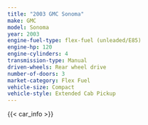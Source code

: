 ```yaml
---
title: "2003 GMC Sonoma"
make: GMC
model: Sonoma
year: 2003
engine-fuel-type: flex-fuel (unleaded/E85)
engine-hp: 120
engine-cylinders: 4
transmission-type: Manual
driven-wheels: Rear wheel drive
number-of-doors: 3
market-category: Flex Fuel
vehicle-size: Compact
vehicle-style: Extended Cab Pickup
---
```


{{< car_info >}}
